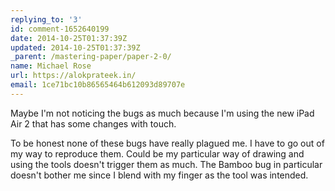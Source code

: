 ```yaml
---
replying_to: '3'
id: comment-1652640199
date: 2014-10-25T01:37:39Z
updated: 2014-10-25T01:37:39Z
_parent: /mastering-paper/paper-2-0/
name: Michael Rose
url: https://alokprateek.in/
email: 1ce71bc10b86565464b612093d89707e
---
```


Maybe I'm not noticing the bugs as much because I'm using the new iPad Air 2
that has some changes with touch.

To be honest none of these bugs have really plagued me. I have to go out of my
way to reproduce them. Could be my particular way of drawing and using the tools
doesn't trigger them as much. The Bamboo bug in particular doesn't bother me
since I blend with my finger as the tool was intended.
